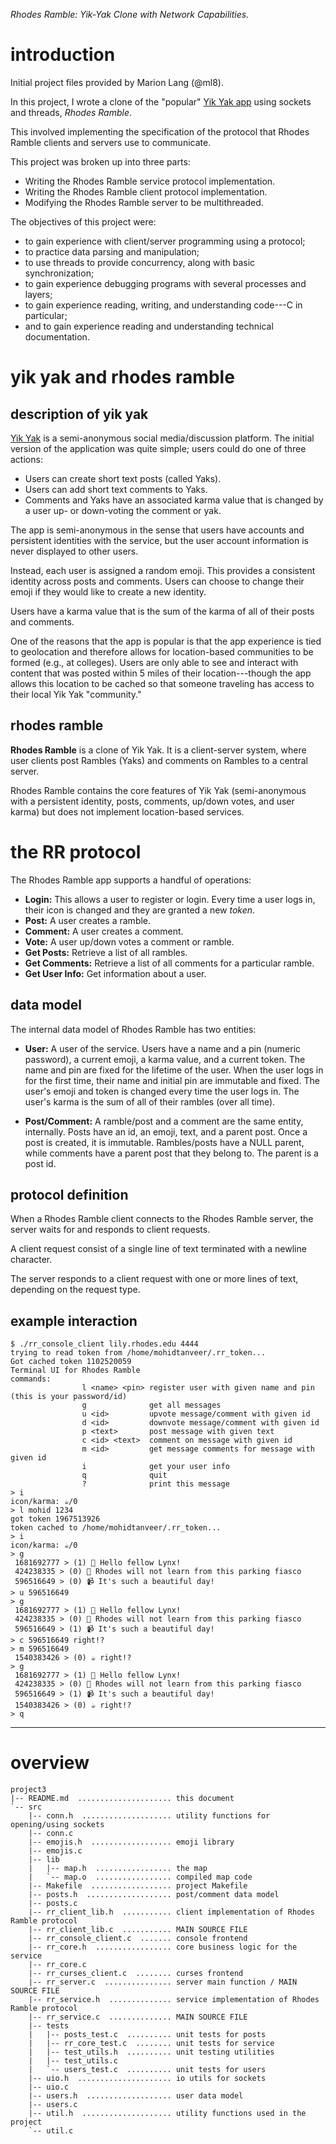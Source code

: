 _Rhodes Ramble: Yik-Yak Clone with Network Capabilities._

# introduction

Initial project files provided by Marion Lang (@ml8).

In this project, I wrote a clone of the "popular" [Yik Yak
app](https://yikyak.com/) using sockets and threads, _Rhodes Ramble_.

This involved implementing the specification of the protocol that Rhodes
Ramble clients and servers use to communicate.

This project was broken up into three parts:

* Writing the Rhodes Ramble service protocol implementation.
* Writing the Rhodes Ramble client protocol implementation.
* Modifying the Rhodes Ramble server to be multithreaded.

The objectives of this project were:

* to gain experience with client/server programming using a protocol;
* to practice data parsing and manipulation;
* to use threads to provide concurrency, along with basic synchronization;
* to gain experience debugging programs with several processes and layers;
* to gain experience reading, writing, and understanding code---C in particular;
* and to gain experience reading and understanding technical documentation.

# yik yak and rhodes ramble

## description of yik yak

[Yik Yak](https://en.wikipedia.org/wiki/Yik_Yak) is a semi-anonymous social
media/discussion platform. The initial version of the application was quite
simple; users could do one of three actions:

* Users can create short text posts (called Yaks).
* Users can add short text comments to Yaks. 
* Comments and Yaks have an associated karma value that is changed by a user up-
  or down-voting the comment or yak.

The app is semi-anonymous in the sense that users have accounts and persistent
identities with the service, but the user account information is never displayed
to other users.

Instead, each user is assigned a random emoji. This provides a consistent
identity across posts and comments. Users can choose to change their emoji if
they would like to create a new identity. 

Users have a karma value that is the sum of the karma of all of their posts and
comments.

One of the reasons that the app is popular is that the app experience is tied to
geolocation and therefore allows for location-based communities to be formed
(e.g., at colleges). Users are only able to see and interact with content that
was posted within 5 miles of their location---though the app allows this
location to be cached so that someone traveling has access to their local Yik
Yak "community."

## rhodes ramble

__Rhodes Ramble__ is a clone of Yik Yak. It is a
client-server system, where user clients post Rambles (Yaks) and comments on
Rambles to a central server.

Rhodes Ramble contains the core features of Yik Yak (semi-anonymous with a
persistent identity, posts, comments, up/down votes, and user karma) but does not
implement location-based services.

# the RR protocol

The Rhodes Ramble app supports a handful of operations:

* __Login:__ This allows a user to register or login. Every time a user logs in,
  their icon is changed and they are granted a new _token_.
* __Post:__ A user creates a ramble.
* __Comment:__ A user creates a comment.
* __Vote:__ A user up/down votes a comment or ramble.
* __Get Posts:__ Retrieve a list of all rambles.
* __Get Comments:__ Retrieve a list of all comments for a particular ramble.
* __Get User Info:__ Get information about a user.

## data model

The internal data model of Rhodes Ramble has two entities:

* __User:__ A user of the service. Users have a name and a pin (numeric
  password), a current emoji, a karma value, and a current token. The name and
  pin are fixed for the lifetime of the user. When the user logs in for the
  first time, their name and initial pin are immutable and fixed. The user's
  emoji and token is changed every time the user logs in. The user's karma is
  the sum of all of their rambles (over all time).


* __Post/Comment:__ A ramble/post and a comment are the same entity, internally. Posts
  have an id, an emoji, text, and a parent post. Once a post is created, it is
  immutable. Rambles/posts have a NULL parent, while comments have a parent post
  that they belong to. The parent is a post id.


## protocol definition

When a Rhodes Ramble client connects to the Rhodes Ramble server, the server
waits for and responds to client requests.

A client request consist of a single line of text terminated with a newline
character.

The server responds to a client request with one or more lines of text,
depending on the request type.

## example interaction

```
$ ./rr_console_client lily.rhodes.edu 4444
trying to read token from /home/mohidtanveer/.rr_token...
Got cached token 1102520059
Terminal UI for Rhodes Ramble
commands:
                l <name> <pin> register user with given name and pin (this is your password/id)
                g              get all messages
                u <id>         upvote message/comment with given id
                d <id>         downvote message/comment with given id
                p <text>       post message with given text
                c <id> <text>  comment on message with given id
                m <id>         get message comments for message with given id
                i              get your user info
                q              quit
                ?              print this message
> i
icon/karma: ☕/0
> l mohid 1234
got token 1967513926
token cached to /home/mohidtanveer/.rr_token...
> i
icon/karma: ☕/0
> g
 1681692777 > (1) 🍛 Hello fellow Lynx!
 424238335 > (0) 📙 Rhodes will not learn from this parking fiasco
 596516649 > (0) 📹 It's such a beautiful day!
> u 596516649
> g
 1681692777 > (1) 🍛 Hello fellow Lynx!
 424238335 > (0) 📙 Rhodes will not learn from this parking fiasco
 596516649 > (1) 📹 It's such a beautiful day!
> c 596516649 right!?
> m 596516649
 1540383426 > (0) ☕ right!?
> g
 1681692777 > (1) 🍛 Hello fellow Lynx!
 424238335 > (0) 📙 Rhodes will not learn from this parking fiasco
 596516649 > (1) 📹 It's such a beautiful day!
 1540383426 > (0) ☕ right!?
> q
```

---

# overview

```
project3
|-- README.md  ..................... this document
`-- src
    |-- conn.h  .................... utility functions for opening/using sockets
    |-- conn.c
    |-- emojis.h  .................. emoji library
    |-- emojis.c
    |-- lib
    |   |-- map.h  ................. the map
    |   `-- map.o  ................. compiled map code
    |-- Makefile  .................. project Makefile
    |-- posts.h  ................... post/comment data model
    |-- posts.c
    |-- rr_client_lib.h  ........... client implementation of Rhodes Ramble protocol
    |-- rr_client_lib.c  ........... MAIN SOURCE FILE
    |-- rr_console_client.c  ....... console frontend
    |-- rr_core.h  ................. core business logic for the service
    |-- rr_core.c
    |-- rr_curses_client.c  ........ curses frontend
    |-- rr_server.c  ............... server main function / MAIN SOURCE FILE
    |-- rr_service.h  .............. service implementation of Rhodes Ramble protocol
    |-- rr_service.c  .............. MAIN SOURCE FILE
    |-- tests  
    |   |-- posts_test.c  .......... unit tests for posts
    |   |-- rr_core_test.c  ........ unit tests for service
    |   |-- test_utils.h  .......... unit testing utilities
    |   |-- test_utils.c 
    |   `-- users_test.c  .......... unit tests for users
    |-- uio.h  ..................... io utils for sockets
    |-- uio.c 
    |-- users.h  ................... user data model
    |-- users.c
    |-- util.h  .................... utility functions used in the project
    `-- util.c
```